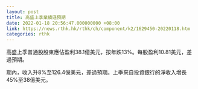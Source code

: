 ```yaml
---
layout: post
title: 高盛上季業績遜預期
date: 2022-01-18 20:56:47.000000000 +08:00
link: https://news.rthk.hk/rthk/ch/component/k2/1629450-20220118.htm
categories: rthk
---
```


高盛上季普通股股東應佔盈利38.1億美元，按年跌13%。每股盈利10.81美元，差過預期。

期內，收入升8%至126.4億美元，差過預期。上季來自投資銀行的淨收入增長45%至38億美元。
